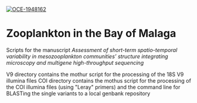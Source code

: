 [![OCE-1948162](https://img.shields.io/badge/NSF-1948162-blue.svg)](https://www.nsf.gov/awardsearch/showAward?AWD_ID=1948162)
# Zooplankton in the Bay of Malaga
Scripts for the manuscript <I>Assessment of short-term spatio-temporal variability in mesozooplankton communities’ structure integrating microscopy and multigene high-throughput sequencing</I>

V9 directory contains the mothur script for the processing of the 18S V9 illumina files</n>
COI directory contains the mothus script for the processing of the COI illumina files (using "Leray" primers) and the command line for BLASTing the single variants to a local genbank repository
